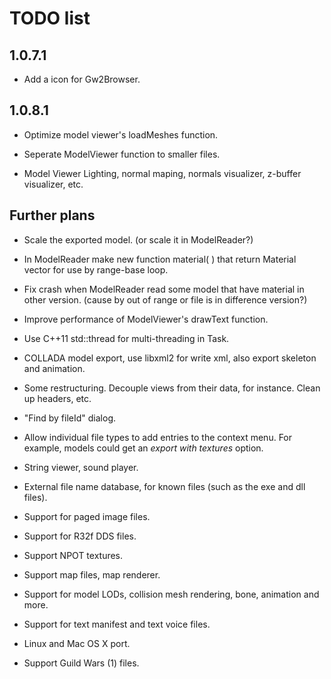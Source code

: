 TODO list
=========

1.0.7.1
-------

* Add a icon for Gw2Browser.

1.0.8.1
-------

* Optimize model viewer's loadMeshes function.

* Seperate ModelViewer function to smaller files.

* Model Viewer Lighting, normal maping, normals visualizer, z-buffer visualizer, etc.

Further plans
-------------

* Scale the exported model. (or scale it in ModelReader?)

* In ModelReader make new function material( ) that return Material vector
for use by range-base loop.

* Fix crash when ModelReader read some model that have material in other version.
(cause by out of range or file is in difference version?)

* Improve performance of ModelViewer's drawText function.

* Use C++11 std::thread for multi-threading in Task.

* COLLADA model export, use libxml2 for write xml, also export skeleton and animation.

* Some restructuring. Decouple views from their data, for instance. Clean up 
headers, etc.

* "Find by fileId" dialog.

* Allow individual file types to add entries to the context menu. For example,
models could get an *export with textures* option.

* String viewer, sound player.

* External file name database, for known files (such as the exe and dll files).

* Support for paged image files.

* Support for R32f DDS files.

* Support NPOT textures.

* Support map files, map renderer.

* Support for model LODs, collision mesh rendering, bone, animation and more.

* Support for text manifest and text voice files.

* Linux and Mac OS X port.

* Support Guild Wars (1) files.
